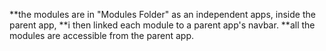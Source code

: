 **the modules are in "Modules Folder" as an independent apps, inside the parent app,
**i then linked each module to a parent app's navbar.
**all the modules are accessible from the parent app.
